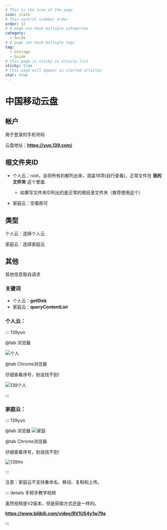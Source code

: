 ```yaml
---
# This is the icon of the page
icon: state
# This control sidebar order
order: 17
# A page can have multiple categories
category:
  - Guide
# A page can have multiple tags
tag:
  - Storage
  - Guide
# this page is sticky in article list
sticky: true
# this page will appear in starred articles
star: true
---
```


# 中国移动云盘

## 帐户

用于登录的手机号码

云盘地址：**https://yun.139.com/**

## 根文件夹ID

- 个人云：root，会将所有的都列出来，涵盖18项(自行查看)，正常文件在 **我的文件夹** 这个里面.
  - 如果写文件夹ID列出的是正常的根目录文件夹（推荐使用这个）

- 家庭云：空着即可

## 类型

个人云：选择个人云

家庭云：选择家庭云

## 其他

其他信息取自请求

### 关键词

- 个人云：**getDisk**
- 家庭云：**queryContentList**

### 个人云：

::: 139yun

@tab 浏览器

![个人](/img/drivers/139-personal.png)

@tab  Chrome浏览器

仔细查看序号，别说找不到!

![139个人](https://pic.rmb.bdstatic.com/bjh/e96ff114f93cf210db040f1c27d69d50.png)

:::

### 家庭云：

::: 139yun

@tab 浏览器
![家庭](/img/drivers/139-family.png)



@tab  Chrome浏览器

仔细查看序号，别说找不到!

![139fm](https://pic.rmb.bdstatic.com/bjh/cd40f9ba266567a0adeeebc44b8478ea.png)

:::

注意：家庭云不支持重命名、移动、复制和上传。

::: details 手把手教学视频

虽然视频是V2版本，但是获取方式还是一样的。

**https://www.bilibili.com/video/BV1US4y1w79a**

:::
